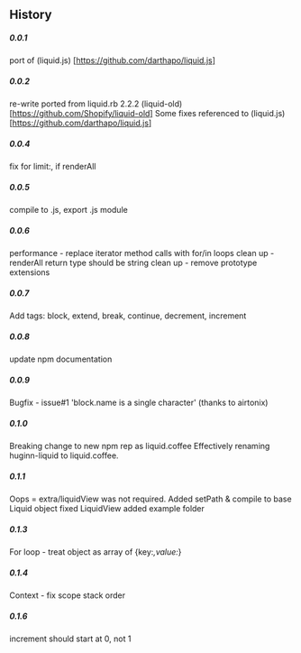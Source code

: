 ## History

##### 0.0.1
port of (liquid.js) [https://github.com/darthapo/liquid.js]

##### 0.0.2
re-write ported from liquid.rb 2.2.2 (liquid-old) [https://github.com/Shopify/liquid-old]
Some fixes referenced to (liquid.js) [https://github.com/darthapo/liquid.js]

##### 0.0.4
fix for limit:, if renderAll

##### 0.0.5
compile to .js, export .js module

##### 0.0.6
performance - replace iterator method calls with for/in loops
clean up - renderAll return type should be string
clean up - remove prototype extensions

##### 0.0.7
Add tags: block, extend, break, continue, decrement, increment

##### 0.0.8
update npm documentation

##### 0.0.9
Bugfix - issue#1 'block.name is a single character'
    (thanks to airtonix)

##### 0.1.0
Breaking change to new npm rep as liquid.coffee
Effectively renaming huginn-liquid to liquid.coffee.

##### 0.1.1
Oops = extra/liquidView was not required.
Added setPath & compile to base Liquid object
fixed LiquidView
added example folder

##### 0.1.3
For loop - treat object as array of {key:*,value:*} 

##### 0.1.4
Context - fix scope stack order 

##### 0.1.6
increment should start at 0, not 1
